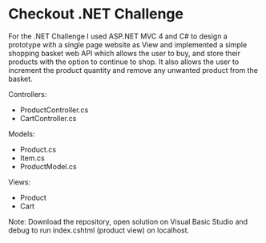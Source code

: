 # Checkout .NET Challenge

For the .NET Challenge I used ASP.NET MVC 4 and C# to design a prototype with a single page website as View and implemented a simple shopping basket web API which allows the user to buy, and store their products with the option to continue to shop. It also allows the user to increment the product quantity and remove any unwanted product from the basket.

Controllers:
 - ProductController.cs
 - CartController.cs

Models:
 - Product.cs
 - Item.cs
 - ProductModel.cs
 
 Views:
 - Product
 - Cart

Note: Download the repository, open solution on Visual Basic Studio and debug to run index.cshtml (product view) on localhost.
